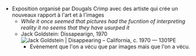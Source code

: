 - Exposition organisé par Dougals Crimp avec des artiste qui crée un nouveaux rapport à l'art et à l'images
	- *While it once seemed that pictures had the fucntion of interpreting reality it no seems that they have usurped it*
	- Jack Goldstein: Dissapearign, 1970 ![Jack Goldstein | Disappearing – California, c. 1970 — 1301PE](https://images.squarespace-cdn.com/content/v1/59cc690fcf81e0b2a21215aa/1556749576340-51JXHAWXTIJUHQVX1JOR/Goldstein.Astronaut.Det.email.jpg)
		- Evènement que l'on a vécu que par images mais que l'on a vécu.
